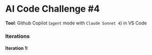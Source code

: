 # AI Code Challenge #4

**Tool**: Github Copilot (`agent` mode with `Claude Sonnet 4`) in VS Code

### Iterations

#### Iteration 1: 